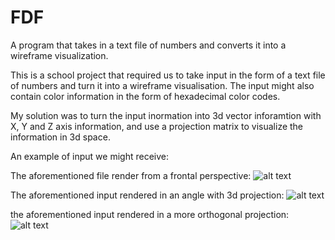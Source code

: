 # FDF
A program that takes in a text file of numbers and converts it into a wireframe visualization.

This is a school project that required us to take input in the form of a text file of numbers and
turn it into a wireframe visualisation. The input might also contain color information in the form of hexadecimal
color codes.

My solution was to turn the input inormation into 3d vector inforamtion with X, Y and Z axis information,
and use a projection matrix to visualize the information in 3d space.

An example of input we might receive:

The aforementioned file render from a frontal perspective:
![alt text](https://github.com/MaxMakinen/FDF_42/blob/main/.images/front.png)

The aforementioned input rendered in an angle with 3d projection:
![alt text](https://github.com/MaxMakinen/FDF_42/blob/main/.images/persp_3d.png)

the aforementioned input rendered in a more orthogonal projection:
![alt text](https://github.com/MaxMakinen/FDF_42/blob/main/.images/persp_ortho.png)
